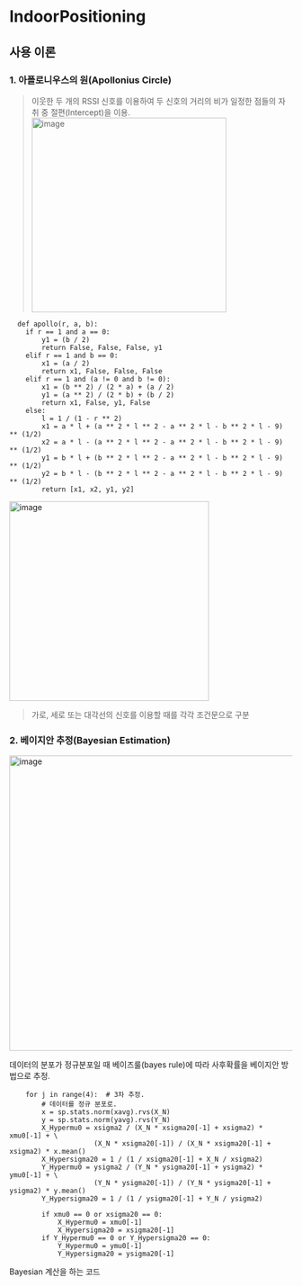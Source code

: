 # IndoorPositioning
## 사용 이론
### 1. 아폴로니우스의 원(Apollonius Circle)
> 이웃한 두 개의 RSSI 신호를 이용하여 두 신호의 거리의 비가 일정한 점들의 자취 중 절편(Intercept)을 이용.
> <img width="346" alt="image" src="https://user-images.githubusercontent.com/96864406/147824648-29566a2b-3974-4185-ae0d-93834d9306ba.png">
 

  
  
```
  def apollo(r, a, b):
    if r == 1 and a == 0:
        y1 = (b / 2)
        return False, False, False, y1
    elif r == 1 and b == 0:
        x1 = (a / 2)
        return x1, False, False, False
    elif r == 1 and (a != 0 and b != 0):
        x1 = (b ** 2) / (2 * a) + (a / 2)
        y1 = (a ** 2) / (2 * b) + (b / 2)
        return x1, False, y1, False
    else:
        l = 1 / (1 - r ** 2)
        x1 = a * l + (a ** 2 * l ** 2 - a ** 2 * l - b ** 2 * l - 9) ** (1/2)
        x2 = a * l - (a ** 2 * l ** 2 - a ** 2 * l - b ** 2 * l - 9) ** (1/2)
        y1 = b * l + (b ** 2 * l ** 2 - a ** 2 * l - b ** 2 * l - 9) ** (1/2)
        y2 = b * l - (b ** 2 * l ** 2 - a ** 2 * l - b ** 2 * l - 9) ** (1/2)
        return [x1, x2, y1, y2]
```


 <img width="355" alt="image" src="https://user-images.githubusercontent.com/96864406/147824705-c16dd44d-fb4a-44d1-a074-fbfcffb387b0.png">

> 가로, 세로 또는 대각선의 신호를 이용할 때를 각각 조건문으로 구분

### 2. 베이지안 추정(Bayesian Estimation)
<img width="525" alt="image" src="https://user-images.githubusercontent.com/96864406/147824624-0ed60a14-80d8-4d80-88f1-c9f8aad7bbe4.png">

  데이터의 분포가 정규분포일 때 베이즈룰(bayes rule)에 따라 사후확률을 베이지안 방법으로 추정.


``` 
    for j in range(4):  # 3차 추정.
        # 데이터를 정규 분포로.
        x = sp.stats.norm(xavg).rvs(X_N)
        y = sp.stats.norm(yavg).rvs(Y_N)
        X_Hypermu0 = xsigma2 / (X_N * xsigma20[-1] + xsigma2) * xmu0[-1] + \
                     (X_N * xsigma20[-1]) / (X_N * xsigma20[-1] + xsigma2) * x.mean()
        X_Hypersigma20 = 1 / (1 / xsigma20[-1] + X_N / xsigma2)
        Y_Hypermu0 = ysigma2 / (Y_N * ysigma20[-1] + ysigma2) * ymu0[-1] + \
                     (Y_N * ysigma20[-1]) / (Y_N * ysigma20[-1] + ysigma2) * y.mean()
        Y_Hypersigma20 = 1 / (1 / ysigma20[-1] + Y_N / ysigma2)

        if xmu0 == 0 or xsigma20 == 0:
            X_Hypermu0 = xmu0[-1]
            X_Hypersigma20 = xsigma20[-1]
        if Y_Hypermu0 == 0 or Y_Hypersigma20 == 0:
            Y_Hypermu0 = ymu0[-1]
            Y_Hypersigma20 = ysigma20[-1]
``` 

   Bayesian 계산을 하는 코드

